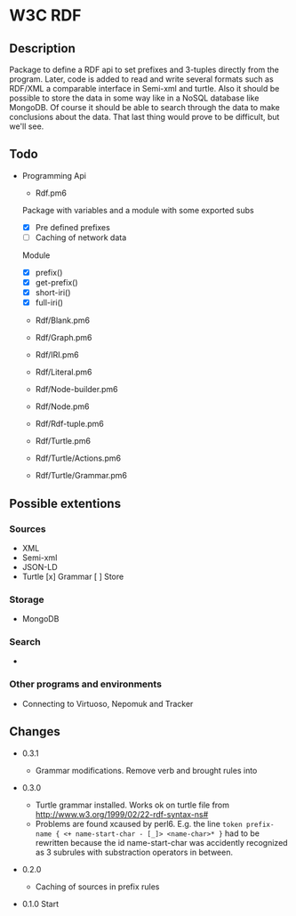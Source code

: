 # W3C RDF

## Description

Package to define a RDF api to set prefixes and 3-tuples directly from the
program. Later, code is added to read and write several formats such as RDF/XML
a comparable interface in Semi-xml and turtle. Also it should be possible to
store the data in some way like in a NoSQL database like MongoDB. Of course it
should be able to search through the data to make conclusions about the data.
That last thing would prove to be difficult, but we'll see.

## Todo

* Programming Api

  * Rdf.pm6

  Package with variables and a module with some exported subs

  * [x] Pre defined prefixes
  * [ ] Caching of network data 
  
  Module
  * [x] prefix()
  * [x] get-prefix()
  * [x] short-iri()
  * [x] full-iri()

  * Rdf/Blank.pm6
  * Rdf/Graph.pm6
  * Rdf/IRI.pm6
  * Rdf/Literal.pm6
  * Rdf/Node-builder.pm6
  * Rdf/Node.pm6
  * Rdf/Rdf-tuple.pm6
  * Rdf/Turtle.pm6

  * Rdf/Turtle/Actions.pm6
  * Rdf/Turtle/Grammar.pm6



## Possible extentions

### Sources

* XML
* Semi-xml
* JSON-LD
* Turtle
  [x] Grammar
  [ ] Store


### Storage

* MongoDB


### Search

* 


### Other programs and environments

* Connecting to Virtuoso, Nepomuk and Tracker



## Changes

* 0.3.1
  * Grammar modifications. Remove verb and brought rules into <predicate-item>

* 0.3.0
  * Turtle grammar installed. Works ok on turtle file from
    http://www.w3.org/1999/02/22-rdf-syntax-ns#
  * Problems are found xcaused by perl6. E.g. the line
    ```token prefix-name { <+ name-start-char - [_]> <name-char>* }```
    had to be rewritten because the id name-start-char was accidently recognized
    as 3 subrules with substraction operators in between.

* 0.2.0
  * Caching of sources in prefix rules

* 0.1.0 Start

